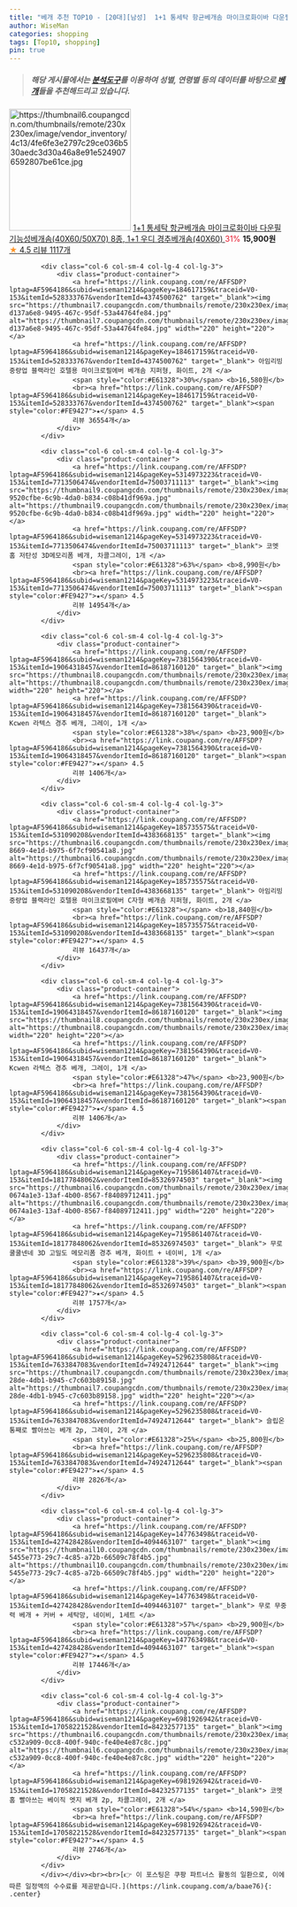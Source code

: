 ```yaml
---
title: "베개 추천 TOP10 - [20대][남성]  1+1 통세탁 항균베개솜 마이크로화이바 다운필 기능성베개솜(40X60/50X70) 8종, 1+1 우디 경추베개솜(40X60"
author: WiseMan
categories: shopping
tags: [Top10, shopping]
pin: true
---
```


> ##### 해당 게시물에서는 [**분석도구**](https://itemscout.io/)를 이용하여 **성별**, **연령별** 등의 데이터를 바탕으로 [**베개**](https://link.coupang.com/a/baae76)들을 추천해드리고 있습니다.
<div class="container"><div class="row">
            <div class="col-6 col-sm-4 col-lg-4 col-lg-3">
                <div class="product-container">
                    <a href="https://link.coupang.com/re/AFFSDP?lptag=AF5964186&subid=wiseman1214&pageKey=6907282029&traceid=V0-153&itemId=18964280290&vendorItemId=86090100598" target="_blank"><img src="https://thumbnail6.coupangcdn.com/thumbnails/remote/230x230ex/image/vendor_inventory/4c13/4fe6fe3e2797c29ce036b530aedc3d30a46a8e91e5249076592807be61ce.jpg" alt="https://thumbnail6.coupangcdn.com/thumbnails/remote/230x230ex/image/vendor_inventory/4c13/4fe6fe3e2797c29ce036b530aedc3d30a46a8e91e5249076592807be61ce.jpg" width="220" height="220"></a>
                    <a href="https://link.coupang.com/re/AFFSDP?lptag=AF5964186&subid=wiseman1214&pageKey=6907282029&traceid=V0-153&itemId=18964280290&vendorItemId=86090100598" target="_blank"> 1+1 통세탁 항균베개솜 마이크로화이바 다운필 기능성베개솜(40X60/50X70) 8종, 1+1 우디 경추베개솜(40X60) </a>
                    <span style="color:#E61328">31%</span> <b>15,900원</b>
                    <br><a href="https://link.coupang.com/re/AFFSDP?lptag=AF5964186&subid=wiseman1214&pageKey=6907282029&traceid=V0-153&itemId=18964280290&vendorItemId=86090100598" target="_blank"><span style="color:#FE9427">★</span> 4.5
                    리뷰 1117개</a>
                </div>
            </div>
            
            <div class="col-6 col-sm-4 col-lg-4 col-lg-3">
                <div class="product-container">
                    <a href="https://link.coupang.com/re/AFFSDP?lptag=AF5964186&subid=wiseman1214&pageKey=184617159&traceid=V0-153&itemId=528333767&vendorItemId=4374500762" target="_blank"><img src="https://thumbnail7.coupangcdn.com/thumbnails/remote/230x230ex/image/retail/images/548081644529066-d137a6e8-9495-467c-95df-53a44764fe84.jpg" alt="https://thumbnail7.coupangcdn.com/thumbnails/remote/230x230ex/image/retail/images/548081644529066-d137a6e8-9495-467c-95df-53a44764fe84.jpg" width="220" height="220"></a>
                    <a href="https://link.coupang.com/re/AFFSDP?lptag=AF5964186&subid=wiseman1214&pageKey=184617159&traceid=V0-153&itemId=528333767&vendorItemId=4374500762" target="_blank"> 아임리빙 중량업 블랙라인 호텔용 마이크로필에버 베개솜 지퍼형, 화이트, 2개 </a>
                    <span style="color:#E61328">30%</span> <b>16,580원</b>
                    <br><a href="https://link.coupang.com/re/AFFSDP?lptag=AF5964186&subid=wiseman1214&pageKey=184617159&traceid=V0-153&itemId=528333767&vendorItemId=4374500762" target="_blank"><span style="color:#FE9427">★</span> 4.5
                    리뷰 36554개</a>
                </div>
            </div>
            
            <div class="col-6 col-sm-4 col-lg-4 col-lg-3">
                <div class="product-container">
                    <a href="https://link.coupang.com/re/AFFSDP?lptag=AF5964186&subid=wiseman1214&pageKey=5314973223&traceid=V0-153&itemId=7713506474&vendorItemId=75003711113" target="_blank"><img src="https://thumbnail9.coupangcdn.com/thumbnails/remote/230x230ex/image/retail/images/82149151799754-9520cfbe-6c9b-4da0-b834-c08b41df969a.jpg" alt="https://thumbnail9.coupangcdn.com/thumbnails/remote/230x230ex/image/retail/images/82149151799754-9520cfbe-6c9b-4da0-b834-c08b41df969a.jpg" width="220" height="220"></a>
                    <a href="https://link.coupang.com/re/AFFSDP?lptag=AF5964186&subid=wiseman1214&pageKey=5314973223&traceid=V0-153&itemId=7713506474&vendorItemId=75003711113" target="_blank"> 코멧 홈 저탄성 3D메모리폼 베개, 차콜그레이, 1개 </a>
                    <span style="color:#E61328">63%</span> <b>8,990원</b>
                    <br><a href="https://link.coupang.com/re/AFFSDP?lptag=AF5964186&subid=wiseman1214&pageKey=5314973223&traceid=V0-153&itemId=7713506474&vendorItemId=75003711113" target="_blank"><span style="color:#FE9427">★</span> 4.5
                    리뷰 14954개</a>
                </div>
            </div>
            
            <div class="col-6 col-sm-4 col-lg-4 col-lg-3">
                <div class="product-container">
                    <a href="https://link.coupang.com/re/AFFSDP?lptag=AF5964186&subid=wiseman1214&pageKey=7381564390&traceid=V0-153&itemId=19064318457&vendorItemId=86187160120" target="_blank"><img src="https://thumbnail8.coupangcdn.com/thumbnails/remote/230x230ex/image/vendor_inventory/dc6a/a16f2a17e02fd419f8e26933944aaae47dbf31fdca0fcde8052b8a174975.jpg" alt="https://thumbnail8.coupangcdn.com/thumbnails/remote/230x230ex/image/vendor_inventory/dc6a/a16f2a17e02fd419f8e26933944aaae47dbf31fdca0fcde8052b8a174975.jpg" width="220" height="220"></a>
                    <a href="https://link.coupang.com/re/AFFSDP?lptag=AF5964186&subid=wiseman1214&pageKey=7381564390&traceid=V0-153&itemId=19064318457&vendorItemId=86187160120" target="_blank"> Kcwen 라텍스 경추 베개, 그레이, 1개 </a>
                    <span style="color:#E61328">38%</span> <b>23,900원</b>
                    <br><a href="https://link.coupang.com/re/AFFSDP?lptag=AF5964186&subid=wiseman1214&pageKey=7381564390&traceid=V0-153&itemId=19064318457&vendorItemId=86187160120" target="_blank"><span style="color:#FE9427">★</span> 4.5
                    리뷰 1406개</a>
                </div>
            </div>
            
            <div class="col-6 col-sm-4 col-lg-4 col-lg-3">
                <div class="product-container">
                    <a href="https://link.coupang.com/re/AFFSDP?lptag=AF5964186&subid=wiseman1214&pageKey=185735575&traceid=V0-153&itemId=531090208&vendorItemId=4383668135" target="_blank"><img src="https://thumbnail6.coupangcdn.com/thumbnails/remote/230x230ex/image/product/image/vendoritem/2019/06/28/4383668135/e72b4d82-8669-4e1d-b975-6f7cf90541a8.jpg" alt="https://thumbnail6.coupangcdn.com/thumbnails/remote/230x230ex/image/product/image/vendoritem/2019/06/28/4383668135/e72b4d82-8669-4e1d-b975-6f7cf90541a8.jpg" width="220" height="220"></a>
                    <a href="https://link.coupang.com/re/AFFSDP?lptag=AF5964186&subid=wiseman1214&pageKey=185735575&traceid=V0-153&itemId=531090208&vendorItemId=4383668135" target="_blank"> 아임리빙 중량업 블랙라인 호텔용 마이크로필에버 C자형 베개솜 지퍼형, 화이트, 2개 </a>
                    <span style="color:#E61328"></span> <b>18,840원</b>
                    <br><a href="https://link.coupang.com/re/AFFSDP?lptag=AF5964186&subid=wiseman1214&pageKey=185735575&traceid=V0-153&itemId=531090208&vendorItemId=4383668135" target="_blank"><span style="color:#FE9427">★</span> 4.5
                    리뷰 16437개</a>
                </div>
            </div>
            
            <div class="col-6 col-sm-4 col-lg-4 col-lg-3">
                <div class="product-container">
                    <a href="https://link.coupang.com/re/AFFSDP?lptag=AF5964186&subid=wiseman1214&pageKey=7381564390&traceid=V0-153&itemId=19064318457&vendorItemId=86187160120" target="_blank"><img src="https://thumbnail8.coupangcdn.com/thumbnails/remote/230x230ex/image/vendor_inventory/dc6a/a16f2a17e02fd419f8e26933944aaae47dbf31fdca0fcde8052b8a174975.jpg" alt="https://thumbnail8.coupangcdn.com/thumbnails/remote/230x230ex/image/vendor_inventory/dc6a/a16f2a17e02fd419f8e26933944aaae47dbf31fdca0fcde8052b8a174975.jpg" width="220" height="220"></a>
                    <a href="https://link.coupang.com/re/AFFSDP?lptag=AF5964186&subid=wiseman1214&pageKey=7381564390&traceid=V0-153&itemId=19064318457&vendorItemId=86187160120" target="_blank"> Kcwen 라텍스 경추 베개, 그레이, 1개 </a>
                    <span style="color:#E61328">47%</span> <b>23,900원</b>
                    <br><a href="https://link.coupang.com/re/AFFSDP?lptag=AF5964186&subid=wiseman1214&pageKey=7381564390&traceid=V0-153&itemId=19064318457&vendorItemId=86187160120" target="_blank"><span style="color:#FE9427">★</span> 4.5
                    리뷰 1406개</a>
                </div>
            </div>
            
            <div class="col-6 col-sm-4 col-lg-4 col-lg-3">
                <div class="product-container">
                    <a href="https://link.coupang.com/re/AFFSDP?lptag=AF5964186&subid=wiseman1214&pageKey=7195861407&traceid=V0-153&itemId=18177848062&vendorItemId=85326974503" target="_blank"><img src="https://thumbnail6.coupangcdn.com/thumbnails/remote/230x230ex/image/retail/images/535695708383202-0674a1e3-13af-4b00-8567-f84089712411.jpg" alt="https://thumbnail6.coupangcdn.com/thumbnails/remote/230x230ex/image/retail/images/535695708383202-0674a1e3-13af-4b00-8567-f84089712411.jpg" width="220" height="220"></a>
                    <a href="https://link.coupang.com/re/AFFSDP?lptag=AF5964186&subid=wiseman1214&pageKey=7195861407&traceid=V0-153&itemId=18177848062&vendorItemId=85326974503" target="_blank"> 무로 쿨쿨넨네 3D 고밀도 메모리폼 경추 베개, 화이트 + 네이비, 1개 </a>
                    <span style="color:#E61328">39%</span> <b>39,900원</b>
                    <br><a href="https://link.coupang.com/re/AFFSDP?lptag=AF5964186&subid=wiseman1214&pageKey=7195861407&traceid=V0-153&itemId=18177848062&vendorItemId=85326974503" target="_blank"><span style="color:#FE9427">★</span> 4.5
                    리뷰 1757개</a>
                </div>
            </div>
            
            <div class="col-6 col-sm-4 col-lg-4 col-lg-3">
                <div class="product-container">
                    <a href="https://link.coupang.com/re/AFFSDP?lptag=AF5964186&subid=wiseman1214&pageKey=5296235808&traceid=V0-153&itemId=7633847083&vendorItemId=74924712644" target="_blank"><img src="https://thumbnail7.coupangcdn.com/thumbnails/remote/230x230ex/image/retail/images/2021/04/05/16/3/0ad5586c-28de-4db1-b945-c7c603b89158.jpg" alt="https://thumbnail7.coupangcdn.com/thumbnails/remote/230x230ex/image/retail/images/2021/04/05/16/3/0ad5586c-28de-4db1-b945-c7c603b89158.jpg" width="220" height="220"></a>
                    <a href="https://link.coupang.com/re/AFFSDP?lptag=AF5964186&subid=wiseman1214&pageKey=5296235808&traceid=V0-153&itemId=7633847083&vendorItemId=74924712644" target="_blank"> 슬립온 통째로 빨아쓰는 베개 2p, 그레이, 2개 </a>
                    <span style="color:#E61328">25%</span> <b>25,800원</b>
                    <br><a href="https://link.coupang.com/re/AFFSDP?lptag=AF5964186&subid=wiseman1214&pageKey=5296235808&traceid=V0-153&itemId=7633847083&vendorItemId=74924712644" target="_blank"><span style="color:#FE9427">★</span> 4.5
                    리뷰 2826개</a>
                </div>
            </div>
            
            <div class="col-6 col-sm-4 col-lg-4 col-lg-3">
                <div class="product-container">
                    <a href="https://link.coupang.com/re/AFFSDP?lptag=AF5964186&subid=wiseman1214&pageKey=147763498&traceid=V0-153&itemId=427428428&vendorItemId=4094463107" target="_blank"><img src="https://thumbnail10.coupangcdn.com/thumbnails/remote/230x230ex/image/retail/images/4598424296399655-5455e773-29c7-4c85-a72b-66509c78f4b5.jpg" alt="https://thumbnail10.coupangcdn.com/thumbnails/remote/230x230ex/image/retail/images/4598424296399655-5455e773-29c7-4c85-a72b-66509c78f4b5.jpg" width="220" height="220"></a>
                    <a href="https://link.coupang.com/re/AFFSDP?lptag=AF5964186&subid=wiseman1214&pageKey=147763498&traceid=V0-153&itemId=427428428&vendorItemId=4094463107" target="_blank"> 무로 무중력 베개 + 커버 + 세탁망, 네이비, 1세트 </a>
                    <span style="color:#E61328">57%</span> <b>29,900원</b>
                    <br><a href="https://link.coupang.com/re/AFFSDP?lptag=AF5964186&subid=wiseman1214&pageKey=147763498&traceid=V0-153&itemId=427428428&vendorItemId=4094463107" target="_blank"><span style="color:#FE9427">★</span> 4.5
                    리뷰 17446개</a>
                </div>
            </div>
            
            <div class="col-6 col-sm-4 col-lg-4 col-lg-3">
                <div class="product-container">
                    <a href="https://link.coupang.com/re/AFFSDP?lptag=AF5964186&subid=wiseman1214&pageKey=6981926942&traceid=V0-153&itemId=17058221528&vendorItemId=84232577135" target="_blank"><img src="https://thumbnail6.coupangcdn.com/thumbnails/remote/230x230ex/image/retail/images/2021083757364982-c532a909-0cc8-400f-940c-fe40e4e87c8c.jpg" alt="https://thumbnail6.coupangcdn.com/thumbnails/remote/230x230ex/image/retail/images/2021083757364982-c532a909-0cc8-400f-940c-fe40e4e87c8c.jpg" width="220" height="220"></a>
                    <a href="https://link.coupang.com/re/AFFSDP?lptag=AF5964186&subid=wiseman1214&pageKey=6981926942&traceid=V0-153&itemId=17058221528&vendorItemId=84232577135" target="_blank"> 코멧 홈 빨아쓰는 베이직 엣지 베개 2p, 차콜그레이, 2개 </a>
                    <span style="color:#E61328">54%</span> <b>14,590원</b>
                    <br><a href="https://link.coupang.com/re/AFFSDP?lptag=AF5964186&subid=wiseman1214&pageKey=6981926942&traceid=V0-153&itemId=17058221528&vendorItemId=84232577135" target="_blank"><span style="color:#FE9427">★</span> 4.5
                    리뷰 2746개</a>
                </div>
            </div>
            </div></div><br><br>[👉 이 포스팅은 쿠팡 파트너스 활동의 일환으로, 이에 따른 일정액의 수수료를 제공받습니다.](https://link.coupang.com/a/baae76){: .center}